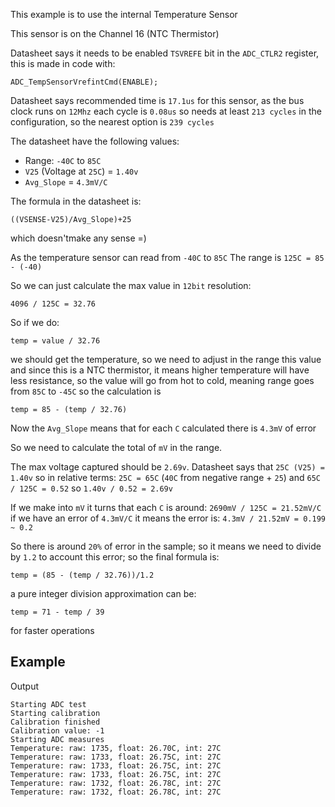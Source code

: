 This example is to use the internal Temperature Sensor

This sensor is on the Channel 16 (NTC Thermistor)

Datasheet says it needs to be enabled `TSVREFE` bit in the `ADC_CTLR2` register,
this is made in code with:
```
ADC_TempSensorVrefintCmd(ENABLE);
```

Datasheet says recommended time is `17.1us` for this sensor,
as the bus clock runs on `12Mhz` each cycle is `0.08us` so needs
at least `213 cycles` in the configuration, so the nearest option is
`239 cycles`

The datasheet have the following values:
- Range: `-40C` to `85C`
- `V25` (Voltage at `25C`) = `1.40v`
- `Avg_Slope` = `4.3mV/C`

The formula in the datasheet is:
```
((VSENSE-V25)/Avg_Slope)+25
```

which doesn'tmake any sense =)

As the temperature sensor can read from `-40C` to `85C`
The range is `125C = 85 - (-40)`

So we can just calculate the max value in `12bit` resolution:
```
4096 / 125C = 32.76
```

So if we do:
```
temp = value / 32.76
```
we should get the temperature, so we need to adjust in the range this value
and since this is a NTC thermistor, it means higher temperature will have
less resistance, so the value will go from hot to cold, meaning range goes
from `85C` to `-45C` so the calculation is
```
temp = 85 - (temp / 32.76)
```

Now the `Avg_Slope` means that for each `C` calculated there is `4.3mV` of error

So we need to calculate the total of `mV` in the range.

The max voltage captured should be `2.69v`.
Datasheet says that `25C (V25) = 1.40v` so in relative terms:
`25C = 65C` (`40C` from negative range + `25`) and `65C / 125C = 0.52`
so `1.40v / 0.52 = 2.69v`

If we make into `mV` it turns that each `C` is around:
`2690mV / 125C = 21.52mV/C` if we have an error of `4.3mV/C` it means the error is:
`4.3mV / 21.52mV = 0.199 ~ 0.2`

So there is around `20%` of error in the sample; so it means we need to divide
by `1.2` to account this error; so the final formula is:
```
temp = (85 - (temp / 32.76))/1.2
```

a pure integer division approximation can be:
```
temp = 71 - temp / 39
```

for faster operations

## Example

Output
```
Starting ADC test
Starting calibration
Calibration finished
Calibration value: -1
Starting ADC measures
Temperature: raw: 1735, float: 26.70C, int: 27C
Temperature: raw: 1733, float: 26.75C, int: 27C
Temperature: raw: 1733, float: 26.75C, int: 27C
Temperature: raw: 1733, float: 26.75C, int: 27C
Temperature: raw: 1732, float: 26.78C, int: 27C
Temperature: raw: 1732, float: 26.78C, int: 27C
```